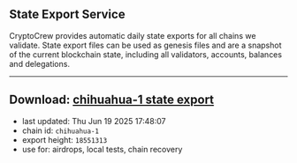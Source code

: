## State Export Service
CryptoCrew provides automatic daily state exports for all chains we validate. State export files can be used as genesis files and are a snapshot of the current blockchain state, including all validators, accounts, balances and delegations.

---
**Download: [chihuahua-1 state export](https://dl-eu2.ccvalidators.com/SERVICE/chihuahua/chihuahua-1_export_18551313.json)**
---

- last updated: Thu Jun 19 2025 17:48:07
- chain id: `chihuahua-1`
- export height: `18551313`
- use for: airdrops, local tests, chain recovery
